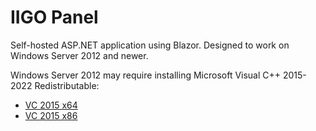 # IIGO Panel

Self-hosted ASP.NET application using Blazor. Designed to work on Windows Server 2012 and newer.

Windows Server 2012 may require installing Microsoft Visual C++ 2015-2022 Redistributable:

* [VC 2015 x64](https://aka.ms/vs/17/release/vc_redist.x64.exe)
* [VC 2015 x86](https://aka.ms/vs/17/release/vc_redist.x86.exe)
